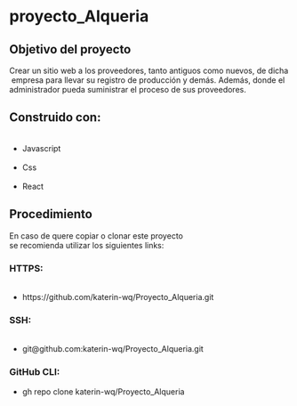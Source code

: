 # proyecto_Alqueria
<h2>Objetivo del proyecto</h2>
<p>Crear un sitio web a los proveedores, tanto antiguos como nuevos, de dicha empresa para llevar su registro de producción y demás. Además, donde el administrador pueda suministrar el proceso de sus proveedores.</p>
<h2>Construido con:</h2>
<ul>    
    <li>Javascript</li>    
    <li>Css</li>   
    <li>React</li>
</ul>
<h2>Procedimiento</h2>
<p>En caso de quere copiar o clonar este proyecto se recomienda utilizar los siguientes links:</p>
<h3>HTTPS:</h3>
<ul>
    <li>https://github.com/katerin-wq/Proyecto_Alqueria.git</li>
</ul>
<h3>SSH:</h3>
<ul>    
    <li>git@github.com:katerin-wq/Proyecto_Alqueria.git</li>
</ul>
<h3>GitHub CLI:</h3>
<ul> 
    <li>gh repo clone katerin-wq/Proyecto_Alqueria</li>
</ul>
